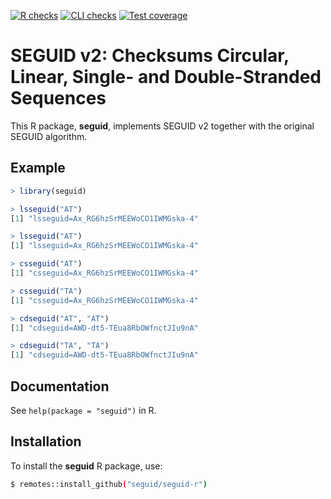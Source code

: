 [![R checks](https://github.com/seguid/seguid-r/actions/workflows/check-r.yml/badge.svg)](https://github.com/seguid/seguid-r/actions/workflows/check-r.yml)
[![CLI checks](https://github.com/seguid/seguid-r/actions/workflows/check-cli.yml/badge.svg)](https://github.com/seguid/seguid-r/actions/workflows/check-cli.yml)
[![Test coverage](https://codecov.io/gh/seguid/seguid-r/branch/main/graph/badge.svg)](https://app.codecov.io/gh/seguid/seguid-r)


# SEGUID v2: Checksums Circular, Linear, Single- and Double-Stranded Sequences

This R package, **seguid**, implements SEGUID v2 together with the
original SEGUID algorithm.


## Example

```r
> library(seguid)

> lsseguid("AT")
[1] "lsseguid=Ax_RG6hzSrMEEWoCO1IWMGska-4"

> lsseguid("AT")
[1] "lsseguid=Ax_RG6hzSrMEEWoCO1IWMGska-4"

> csseguid("AT")
[1] "csseguid=Ax_RG6hzSrMEEWoCO1IWMGska-4"

> csseguid("TA")
[1] "csseguid=Ax_RG6hzSrMEEWoCO1IWMGska-4"

> cdseguid("AT", "AT")
[1] "cdseguid=AWD-dt5-TEua8RbOWfnctJIu9nA"

> cdseguid("TA", "TA")
[1] "cdseguid=AWD-dt5-TEua8RbOWfnctJIu9nA"
```


## Documentation

See `help(package = "seguid")` in R.


## Installation

To install the **seguid** R package, use:

```sh
$ remotes::install_github("seguid/seguid-r")
```
